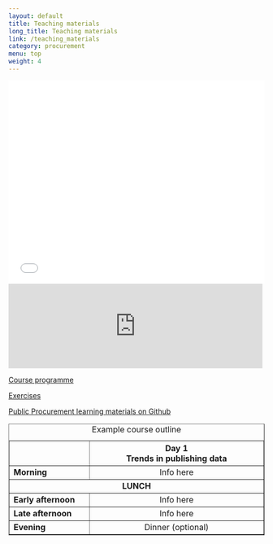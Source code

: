 ```yaml
---
layout: default
title: Teaching materials
long_title: Teaching materials
link: /teaching_materials
category: procurement
menu: top
weight: 4
---
```


<section>

<iframe style="float:left; max-width:100%;" width="600px" height="400px" class="scribd_iframe_embed" src="scribd_iframe_embed" src="https://www.scribd.com/embeds/246221136/content?start_page=1&view_mode=slideshow&access_key=key-nr5jnqwqoaaMLPEpKNXT&show_recommendations=true" data-auto-height="false" data-aspect-ratio="1.3308714918759232" scrolling="no" id="doc_74077" frameborder="0"></iframe>
 

<iframe style="float-right; max-width:100%;" width="500px" height="166" scrolling="no" frameborder="no" src="https://w.soundcloud.com/player/?url=https%3A//api.soundcloud.com/tracks/131148726&amp;color=ff5500&amp;auto_play=false&amp;hide_related=false&amp;show_comments=true&amp;show_user=true&amp;show_reposts=false"></iframe>

</section>

<section style="float:left;">

[Course programme](https://docs.google.com/document/d/1tflzxZEURTGDh3wfCqlzauv8R_iSySlE8Qmh4amLTFY/edit?usp=sharing)

[Exercises]()

[Public Procurement learning materials on Github](https://github.com/theodi/public-procurement)


<div>
<table border="1" cellpadding="1" cellspacing="1" class="table" style="width:100%">
	<thead>
		<tr>
			<th scope="col" style="width:10%;">&nbsp;</th>
			<th scope="col" style="width:30%; text-align: center;">Day 1<br/>Trends in publishing data</th>
		</tr>
	</thead>
	<caption>Example course outline</caption>
	<tbody>
		<tr>
			<td><strong>Morning</strong></td>
			<td style="text-align: center;">Info here</td>
		</tr>
		<tr>
			<td colspan="4" style="text-align: center;"><strong>LUNCH</strong></td>
		</tr>
		<tr>
			<td><strong>Early afternoon</strong></td>
			<td style="text-align: center;">Info here</td>
		</tr>
		<tr>
			<td><strong>Late afternoon</strong></td>
			<td style="text-align: center;">Info here</td>
		</tr>
		<tr>
			<td><strong>Evening</strong></td>
			<td style="text-align: center;">Dinner (optional)</td>
		</tr>
	</tbody>
</table>
</div>

</section>
